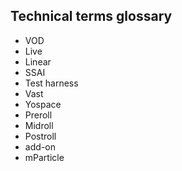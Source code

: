 ## Technical terms glossary

* VOD
* Live
* Linear
* SSAI
* Test harness
* Vast
* Yospace
* Preroll
* Midroll
* Postroll
* add-on
* mParticle
